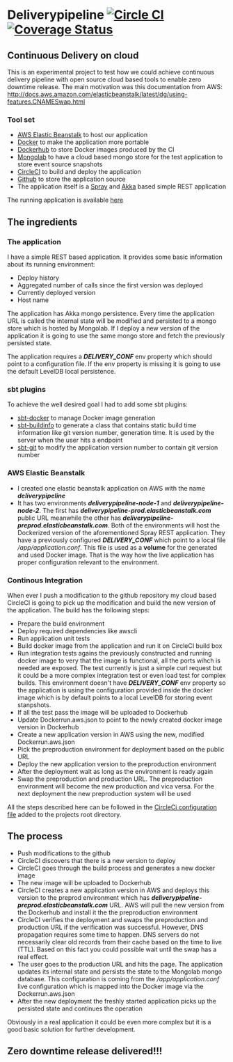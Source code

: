 # Deliverypipeline [![Circle CI](https://circleci.com/gh/lachatak/deliverypipeline/tree/master.svg?style=svg)](https://circleci.com/gh/lachatak/deliverypipeline/tree/master) [![Coverage Status](https://coveralls.io/repos/lachatak/deliverypipeline/badge.svg?branch=master)](https://coveralls.io/r/lachatak/deliverypipeline?branch=master)

## Continuous Delivery on cloud ##
This is an experimental project to test how we could achieve continuous delivery pipeline with open source cloud based tools to enable zero downtime release.
The main motivation was this documentation from AWS:
http://docs.aws.amazon.com/elasticbeanstalk/latest/dg/using-features.CNAMESwap.html

### Tool set ###
- [AWS Elastic Beanstalk](http://aws.amazon.com/elasticbeanstalk/) to host our application
- [Docker](https://www.docker.com/) to make the application more portable
- [Dockerhub](https://hub.docker.com/) to store Docker images produced by the CI
- [Mongolab](https://mongolab.com/) to have a cloud based mongo store for the test application to store event source snapshots
- [CircleCI](https://circleci.com/) to build and deploy the application
- [Github](https://github.com/lachatak) to store the application source
- The application itself is a [Spray](http://spray.io/) and [Akka](http://akka.io/) based simple REST application

The running application is available [here](http://deliverypipeline-prod.elasticbeanstalk.com/)

## The ingredients ##

### The application ###
I have a simple REST based application. It provides some basic information about its running environment:
- Deploy history
- Aggregated number of calls since the first version was deployed
- Currently deployed version
- Host name

The application has Akka mongo persistence. Every time the application URL is called the internal state will be modified and persisted to a mongo store which is hosted by Mongolab. If I deploy a new version of the application it is going to use the same mongo store and fetch the previously persisted state.

The application requires a ***DELIVERY_CONF*** env property which should point to a configuration file. If the env property is missing it is going to use the default LevelDB local persistence.

### sbt plugins ###
To achieve the well desired goal I had to add some sbt plugins:
- [sbt-docker](https://github.com/marcuslonnberg/sbt-docker) to manage Docker image generation
- [sbt-buildinfo](https://github.com/sbt/sbt-buildinfo) to generate a class that contains static build time information like git version number, generation time. It is used by the server when the user hits a endpoint
- [sbt-git](https://github.com/sbt/sbt-git) to modify the application version number to contain git version number

### AWS Elastic Beanstalk ###
- I created one elastic beanstalk application on AWS with the name ***deliverypipeline***
- It has two environments ***deliverypipeline-node-1*** and ***deliverypipeline-node-2***. The first has ***deliverypipeline-prod.elasticbeanstalk.com*** public URL meanwhile the other has ***deliverypipeline-preprod.elasticbeanstalk.com***. Both of the environments will host the Dockerized version of the aforementioned Spray REST application. They have a previously configured ***DELIVERY_CONF*** which point to a local file */app/application.conf*. This file is used as a **volume** for the generated and used Docker image. That is the way how the live application has proper configuration relevant to the environment. 

### Continous Integration ###
When ever I push a modification to the github repository my cloud based CircleCI is going to pick up the modification and build the new version of the application.
The build has the following steps:
- Prepare the build environment
- Deploy required dependencies like awscli
- Run application unit tests
- Build docker image from the application and run it on CircleCI build box
- Run integration tests agains the previously constructed and running docker image to very that the image is functional, all the ports wihch is needed are exposed. The test currently is just a simple curl request but it could be a more complex integration test or even load test for complex builds. This environment doesn't have ***DELIVERY_CONF*** env property so the application is using the configuration provided inside the docker image which is by default points to a local LevelDB for storing event stanpshots.
- If all the test pass the image will be uploaded to Dockerhub
- Update Dockerrun.aws.json to point to the newly created docker image version in Dockerhub
- Create a new application version in AWS using the new, modified Dockerrun.aws.json
- Pick the preproduction environment for deployment based on the public URL
- Deploy the new application version to the preproduction environment
- After the deployment wait as long as the environment is ready again 
- Swap the preproduction and production URL. The preproduction environment will become the new production and vica versa. For the next deployment the new preproduction system will be used 

All the steps described here can be followed in the [CircleCi configuration file](circle.yml) added to the projects root directory. 

## The process ##
- Push modifications to the github
- CircleCI discovers that there is a new version to deploy
- CircleCI goes through the build process and generates a new docker image
- The new image will be uploaded to Dockerhub
- CircleCI creates a new application version in AWS and deploys this version to the preprod environment which has ***deliverypipeline-preprod.elasticbeanstalk.com*** URL. AWS will pull the new version from the Dockerhub and install it the the preproduction environment
- CircleCI verifies the deployment and swaps the preproduction and production URL if the verification was successful. However, DNS propagation requires some time to happen. DNS servers do not necessarily clear old records from their cache based on the time to live (TTL). Based on this fact you could possible wait until the swap has a real effect.
- The user goes to the production URL and hits the page. The application updates its internal state and persists the state to the Mongolab mongo database. This configuration is coming from the */app/application.conf* live configuration which is mapped into the Docker image via the Dockerrun.aws.json
- After the new deployment the freshly started application picks up the persisted state and continues the operation

Obviously in a real application it could be even more complex but it is a good basic solution for further development.

## Zero downtime release delivered!!! ##

 

